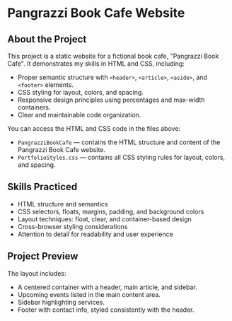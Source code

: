 # Pangrazzi Book Cafe Website

## About the Project
This project is a static website for a fictional book cafe, "Pangrazzi Book Cafe". It demonstrates my skills in HTML and CSS, including:

- Proper semantic structure with `<header>`, `<article>`, `<aside>`, and `<footer>` elements.
- CSS styling for layout, colors, and spacing.
- Responsive design principles using percentages and max-width containers.
- Clear and maintainable code organization.

You can access the HTML and CSS code in the files above:
- `PangrazziBookCafe` — contains the HTML structure and content of the Pangrazzi Book Cafe website.
- `PortfolioStyles.css` — contains all CSS styling rules for layout, colors, and spacing.

## Skills Practiced
- HTML structure and semantics
- CSS selectors, floats, margins, padding, and background colors
- Layout techniques: float, clear, and container-based design
- Cross-browser styling considerations
- Attention to detail for readability and user experience

## Project Preview
The layout includes:

- A centered container with a header, main article, and sidebar.
- Upcoming events listed in the main content area.
- Sidebar highlighting services.
- Footer with contact info, styled consistently with the header.
